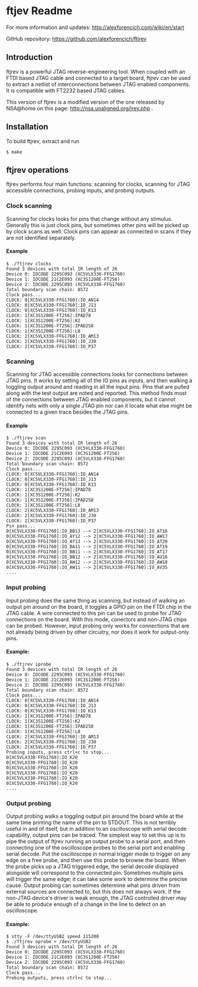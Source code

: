 # ftjev Readme

For more information and updates:
http://alexforencich.com/wiki/en/start

GitHub repository:
https://github.com/alexforencich/ftjrev

## Introduction

ftjrev is a powerful JTAG reverse-engineering tool.  When coupled with an FTDI
based JTAG cable and connected to a target board, ftjrev can be used to
extract a netlist of interconnections between JTAG enabled components. It is
compatible with FT2232 based JTAG cables.  

This version of ftjrev is a modified version of the one released by NSA@home
on this page: http://nsa.unaligned.org/jrev.php .  

## Installation

To build ftjrev, extract and run

    $ make

## ftjrev operations

ftjrev performs four main functions: scanning for clocks, scanning for JTAG
accessible connections, probing inputs, and probing outputs. 

### Clock scanning

Scanning for clocks looks for pins that change without any stimulus. Generally
this is just clock pins, but sometimes other pins will be picked up by clock
scans as well. Clock pins can appear as connected in scans if they are not
identified separately.

#### Example

    $ ./ftjrev clocks
    Found 3 devices with total IR length of 26
    Device 0: IDCODE 2295C093 (XC5VLX330-FFG1760)
    Device 1: IDCODE 21C2E093 (XC3S1200E-FT256)
    Device 2: IDCODE 2295C093 (XC5VLX330-FFG1760)
    Total boundary scan chain: 8572
    Clock pass...
    CLOCK: 0[XC5VLX330-FFG1760]:IO_AN14
    CLOCK: 0[XC5VLX330-FFG1760]:IO_J13
    CLOCK: 0[XC5VLX330-FFG1760]:IO_K13
    CLOCK: 1[XC3S1200E-FT256]:IPAD78
    CLOCK: 1[XC3S1200E-FT256]:K2
    CLOCK: 1[XC3S1200E-FT256]:IPAD258
    CLOCK: 1[XC3S1200E-FT256]:L8
    CLOCK: 2[XC5VLX330-FFG1760]:IO_AM13
    CLOCK: 2[XC5VLX330-FFG1760]:IO_J30
    CLOCK: 2[XC5VLX330-FFG1760]:IO_P37

### Scanning

Scanning for JTAG accessible connections looks for connections between JTAG
pins. It works by setting all of the IO pins as inputs, and then walking a
toggling output around and reading in all the input pins. Pins that are pulled
along with the test output are noted and reported. This method finds most of
the connections between JTAG enabled components, but it cannot identify nets
with only a single JTAG pin nor can it locate what else might be connected to
a given trace besides the JTAG pins.

#### Example

    $ ./ftjrev scan
    Found 3 devices with total IR length of 26
    Device 0: IDCODE 2295C093 (XC5VLX330-FFG1760)
    Device 1: IDCODE 21C2E093 (XC3S1200E-FT256)
    Device 2: IDCODE 2295C093 (XC5VLX330-FFG1760)
    Total boundary scan chain: 8572
    Clock pass...
    CLOCK: 0[XC5VLX330-FFG1760]:IO_AN14
    CLOCK: 0[XC5VLX330-FFG1760]:IO_J13
    CLOCK: 0[XC5VLX330-FFG1760]:IO_K13
    CLOCK: 1[XC3S1200E-FT256]:IPAD78
    CLOCK: 1[XC3S1200E-FT256]:K2
    CLOCK: 1[XC3S1200E-FT256]:IPAD258
    CLOCK: 1[XC3S1200E-FT256]:L8
    CLOCK: 2[XC5VLX330-FFG1760]:IO_AM13
    CLOCK: 2[XC5VLX330-FFG1760]:IO_J30
    CLOCK: 2[XC5VLX330-FFG1760]:IO_P37
    Pin pass...
    0[XC5VLX330-FFG1760]:IO_BB13 --> 2[XC5VLX330-FFG1760]:IO_AT16
    0[XC5VLX330-FFG1760]:IO_AY12 --> 2[XC5VLX330-FFG1760]:IO_AW17
    0[XC5VLX330-FFG1760]:IO_AY13 --> 2[XC5VLX330-FFG1760]:IO_AT20
    0[XC5VLX330-FFG1760]:IO_BA11 --> 2[XC5VLX330-FFG1760]:IO_AT19
    0[XC5VLX330-FFG1760]:IO_BB11 --> 2[XC5VLX330-FFG1760]:IO_AT17
    0[XC5VLX330-FFG1760]:IO_BB12 --> 2[XC5VLX330-FFG1760]:IO_AU16
    0[XC5VLX330-FFG1760]:IO_AW12 --> 2[XC5VLX330-FFG1760]:IO_AW18
    0[XC5VLX330-FFG1760]:IO_AW11 --> 2[XC5VLX330-FFG1760]:IO_AV35
    ....

### Input probing

Input probing does the same thing as scanning, but instead of walking an
output pin around on the board, it toggles a GPIO pin on the FTDI chip in the
JTAG cable. A wire connected to this pin can be used to probe for JTAG
connections on the board. With this mode, conectors and non-JTAG chips can be
probed. However, input probing only works for connections that are not already
being driven by other circuitry, nor does it work for output-only pins.

#### Example:

    $ ./ftjrev iprobe
    Found 3 devices with total IR length of 26
    Device 0: IDCODE 2295C093 (XC5VLX330-FFG1760)
    Device 1: IDCODE 21C2E093 (XC3S1200E-FT256)
    Device 2: IDCODE 2295C093 (XC5VLX330-FFG1760)
    Total boundary scan chain: 8572
    Clock pass...
    CLOCK: 0[XC5VLX330-FFG1760]:IO_AN14
    CLOCK: 0[XC5VLX330-FFG1760]:IO_J13
    CLOCK: 0[XC5VLX330-FFG1760]:IO_K13
    CLOCK: 1[XC3S1200E-FT256]:IPAD78
    CLOCK: 1[XC3S1200E-FT256]:K2
    CLOCK: 1[XC3S1200E-FT256]:IPAD258
    CLOCK: 1[XC3S1200E-FT256]:L8
    CLOCK: 2[XC5VLX330-FFG1760]:IO_AM13
    CLOCK: 2[XC5VLX330-FFG1760]:IO_J30
    CLOCK: 2[XC5VLX330-FFG1760]:IO_P37
    Probing inputs, press ctrl+c to stop...
    0[XC5VLX330-FFG1760]:IO_K20
    0[XC5VLX330-FFG1760]:IO_K20
    0[XC5VLX330-FFG1760]:IO_K20
    0[XC5VLX330-FFG1760]:IO_K20
    0[XC5VLX330-FFG1760]:IO_K20
    0[XC5VLX330-FFG1760]:IO_K20
    ....

### Output probing

Output probing walks a toggling output pin around the board while at the same
time printing the name of the pin to STDOUT. This is not terribly useful in
and of itself, but in addition to an oscilloscope with serial decode
capability, output pins can be traced. The simplest way to set this up is to
pipe the output of ftjrev running an output probe to a serial port, and then
connecting one of the oscilloscope probes to the serial port and enabling
serial decode. Put the oscilloscope in normal trigger mode to trigger on any
edge on a free probe, and then use this probe to browse the board. When the
probe picks up a JTAG triggered edge, the serial decode displayed alongside
will correspond to the connected pin. Sometimes multiple pins will trigger the
same edge; it can take some work to determine the precise cause. Output
probing can sometimes determine what pins driven from external sources are
connected to, but this does not always work. If the non-JTAG device's driver
is weak enough, the JTAG controlled driver may be able to produce enough of a
change in the line to detect on an oscilloscope.

#### Example:

    $ stty -F /dev/ttyUSB2 speed 115200
    $ ./ftjrev oprobe > /dev/ttyUSB2
    Found 3 devices with total IR length of 26
    Device 0: IDCODE 2295C093 (XC5VLX330-FFG1760)
    Device 1: IDCODE 21C2E093 (XC3S1200E-FT256)
    Device 2: IDCODE 2295C093 (XC5VLX330-FFG1760)
    Total boundary scan chain: 8572
    Clock pass...
    Probing outputs, press ctrl+c to stop...

    
